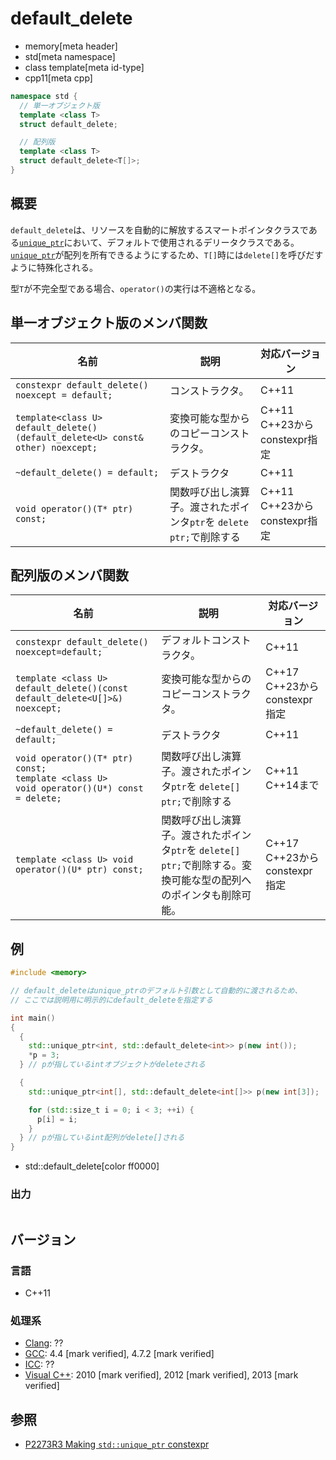 # default_delete
* memory[meta header]
* std[meta namespace]
* class template[meta id-type]
* cpp11[meta cpp]

```cpp
namespace std {
  // 単一オブジェクト版
  template <class T>
  struct default_delete;

  // 配列版
  template <class T>
  struct default_delete<T[]>;
}
```

## 概要
`default_delete`は、リソースを自動的に解放するスマートポインタクラスである[`unique_ptr`](/reference/memory/unique_ptr.md)において、デフォルトで使用されるデリータクラスである。[`unique_ptr`](/reference/memory/unique_ptr.md)が配列を所有できるようにするため、`T[]`時には`delete[]`を呼びだすように特殊化される。

型`T`が不完全型である場合、`operator()`の実行は不適格となる。


## 単一オブジェクト版のメンバ関数

| 名前 | 説明 | 対応バージョン |
|------|------|----------------|
| `constexpr default_delete() noexcept = default;` | コンストラクタ。 | C++11 |
| `template<class U> default_delete()(default_delete<U> const& other) noexcept;` | 変換可能な型からのコピーコンストラクタ。 | C++11<br/>C++23からconstexpr指定 |
| `~default_delete() = default;` | デストラクタ | C++11 |
| `void operator()(T* ptr) const;` | 関数呼び出し演算子。渡されたポインタ`ptr`を `delete ptr;`で削除する | C++11<br/>C++23からconstexpr指定 |


## 配列版のメンバ関数

| 名前 | 説明 | 対応バージョン |
|------|------|----------------|
| `constexpr default_delete() noexcept=default;` | デフォルトコンストラクタ。 | C++11|
| `template <class U> default_delete()(const default_delete<U[]>&) noexcept;` | 変換可能な型からのコピーコンストラクタ。 | C++17<br/>C++23からconstexpr指定 |
| `~default_delete() = default;` | デストラクタ | C++11 |
| `void operator()(T* ptr) const;`<br/>`template <class U>`<br/>`void operator()(U*) const = delete;` | 関数呼び出し演算子。渡されたポインタ`ptr`を `delete[] ptr;`で削除する | C++11<br/>C++14まで |
| `template <class U> void operator()(U* ptr) const;`| 関数呼び出し演算子。渡されたポインタ`ptr`を `delete[] ptr;`で削除する。変換可能な型の配列へのポインタも削除可能。 | C++17<br/>C++23からconstexpr指定 |


## 例
```cpp example
#include <memory>

// default_deleteはunique_ptrのデフォルト引数として自動的に渡されるため、
// ここでは説明用に明示的にdefault_deleteを指定する

int main()
{
  {
    std::unique_ptr<int, std::default_delete<int>> p(new int());
    *p = 3;
  } // pが指しているintオブジェクトがdeleteされる

  {
    std::unique_ptr<int[], std::default_delete<int[]>> p(new int[3]);

    for (std::size_t i = 0; i < 3; ++i) {
      p[i] = i;
    }
  } // pが指しているint配列がdelete[]される
}
```
* std::default_delete[color ff0000]

### 出力
```
```

## バージョン
### 言語
- C++11

### 処理系
- [Clang](/implementation.md#clang): ??
- [GCC](/implementation.md#gcc): 4.4 [mark verified], 4.7.2 [mark verified]
- [ICC](/implementation.md#icc): ??
- [Visual C++](/implementation.md#visual_cpp): 2010 [mark verified], 2012 [mark verified], 2013 [mark verified]


## 参照
- [P2273R3 Making `std::unique_ptr` constexpr](https://www.open-std.org/jtc1/sc22/wg21/docs/papers/2021/p2273r3.pdf)
